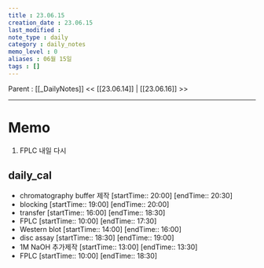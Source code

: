 ```yaml
---
title : 23.06.15
creation_date : 23.06.15
last_modified :
note_type : daily
category : daily_notes
memo_level : 0
aliases : 06월 15일
tags : []
---
```

Parent : [[_DailyNotes]]
<< [[23.06.14]] | [[23.06.16]] >>

---
# Memo

1.  FPLC 내일 다시

## daily_cal
-  chromatography buffer 제작 [startTime:: 20:00]  [endTime:: 20:30]
-  blocking [startTime:: 19:00]  [endTime:: 20:00]
-  transfer [startTime:: 16:00]  [endTime:: 18:30]
-  FPLC [startTime:: 10:00]  [endTime:: 17:30]
-  Western blot [startTime:: 14:00]  [endTime:: 16:00]
-  disc assay [startTime:: 18:30]  [endTime:: 19:00]
-  1M NaOH 추가제작 [startTime:: 13:00]  [endTime:: 13:30]
-  FPLC [startTime:: 10:00]  [endTime:: 18:30]
